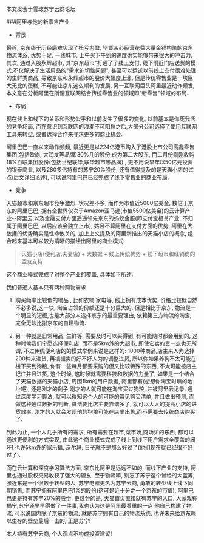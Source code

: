 本文发表于雪球苏宁云商论坛

###阿里与他的新零售产业
* 背景

最近, 京东终于历经磨难实现了扭亏为盈, 毕竟苦心经营花费大量金钱构筑的京东物流体系, 优势十足, 一线城市, 上午买下午到的速度确实能够带来很大的冲击力, 其次, 通过入股永辉超市, 其"京东超市"打通了了线上支付, 线下附近门店送货的模式,不仅解决了生活用品的"需求迫切性问题", 甚至可以运送以前线上支付很难处理的生鲜类商品, 导致京东和永辉超市的股价大幅度上涨, 但是传统零售业是一块巨大无比的蛋糕, 不可能让京东这么顺利的发展, 另一互联网巨头阿里最近动作频发, 本文意在分析阿里在所谓互联网结合传统零售业的领域即"新零售"领域的布局.

* 布局

现在线上和线下的关系和形势似乎和以前发生了很多的变化, 以前基本是你死我活的竞争场面, 而在意识到互联网的浪潮不可阻挡之后,大部分公司选择了使用互联网工具来转型, 或者选择合作来寻求更多的商业机会.

阿里巴巴一直以来动作频频, 最近更是以224亿港币购入了港股上市公司高鑫零售集团(包括欧尚, 大润发等品牌)30%几的股份,成为第二大股东,
而二月份刚刚收购18%百联集团股份(包括世纪联华,联华超市等品牌) , 更不用说早年以50亿元投资的银泰商业, 以及280多亿持有的苏宁20%股份, 还有值得提及的是天猫小店的试点(后文详细论述), 可以说阿里巴巴已经完成了线下零售业的商业布局.

* 竞争


天猫超市和京东超市竞争激烈, 状况差不多, 而作为市值近5000亿美金, 数倍于京东的阿里巴巴, 拥有全世界仅次于Amazon亚马逊(市值5500亿美金)的云计算产业--阿里云,以及金融支付方面遥遥领先京东的蚂蚁金服(即支付宝相关产业, 不归属于阿里巴巴, 以后应该会独立上市), 姑且不算阿里在支付方面的优势, 阿里在大数据的优势确实是性命攸关的, 加上上文提及的阿里新推出的天猫小店的概念, 组合起来基本可以较为清晰的描绘出阿里的商业模式:
>天猫小店(便利店,夫妻店) + 大数据 + 线上传统优势 + 线下超市和经销商的盟友支持

这个商业模式完成了对整个产业的覆盖, 具体如下所述:


我们普通人基本只有两种购物需求


1. 购买频率比较低的物品 , 比如衣物,家电等, 线上拥有成本优势, 价格比较低自然不必多说,这一块, 淘宝占领的份额还是十分巨大的, 但是相比于京东, 物流是一个明显的短板,也是大部分人选择京东的最重要理由, 依赖第三方物流的淘宝, 完全无法比拟京东的自建物流.


2. 另一种就是日常用品, 生鲜等, 需要及时可以买得到, 有可能随时都会用到的, 这种时候我们宁愿选择便利店, 而不是5km外的大超市, 即使它卖的贵一点也无所谓, 不过传统便利店的的模式举例来说是这样的: 1000种商品,店主来人为选择200种来进货, 再根据卖的好不好人为的调整进货, 所以你如果养狗不太可能在楼下买到狗粮, 你有一些每月都要采购的但又比较特殊的东西, 不太可能被店主记住并且进货, 
这个时候, 这时候就需要科技和数据的力量了, 如果是一个结合了天猫数据的天猫小店, 周围1km的用户数据, 阿里都有(想想你淘宝时填的地址吧), 还是刚才的例子,刚才的人就可能在淘宝买过狗粮, 并被阿里云记录, 通过深度学习算法, 就可以得知这个人的可能的常见购买清单, 并且做出预测, 而做这种通过数据的判断, 算法要比店主要靠谱多了, 就可以大大的提高小店的进货效率, 刚才的人就会发现他的狗粮可能在店里出售,而不需要去传统商店购买了.

到此为止, 一个人几乎所有的需求, 所有需要在超市,菜市场,商场买的东西, 都可以通过更便利的方式实现, 由此这个商业模式完成了线上到线下用户需求全覆盖的闭环! 也许5km外的家乐福, 沃尔玛, 日子就不是那么好过了(他们现在就已经很不好过了).


而在云计算和深度学习算法方面, 京东比阿里是远远不如的, 而线下产业的支持, 阿里也通过股权交易收获了强大的盟友, 至于物流嘛, 别忘了苏宁这个曾经的大蓝筹, 张近东是一个很敢于转型的人, 苏宁电器更名为苏宁云商, 勇敢的转型线上线下同期销售, 而苏宁拥有阿里巴巴1%的股份(这可是近十分之一个京东的市值), 阿里巴巴更是持有苏宁20%的股份, 更过分的是, 天猫首页直接就有苏宁的入口, 大家戏称猫宁,苏宁还早早得做了一件事,我也认为这是阿里最看重的一点 他自己构建了物流, 可以说国内除了京东的物流, 就是苏宁拥有自己的物流系统, 也许未来给京东赖以生存的壁垒最后一击的, 正是苏宁!

本人持有苏宁云商, 个人观点不构成投资建议!

